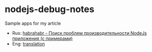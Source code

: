# nodejs-debug-notes

Sample apps for my article

- Rus:
[habrahabr - Поиск проблем производительности NodeJs приложения (с примерами)](https://habrahabr.ru/post/344672/)
- Eng:
[translation](https://medium.com/@ukrbublik/optimizing-node-js-app-case-from-the-trenches-1f2560604165)
